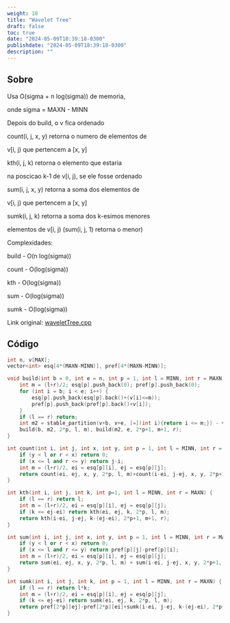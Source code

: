 ```yaml
---
weight: 10
title: "Wavelet Tree"
draft: false
toc: true
date: "2024-05-09T18:39:18-0300"
publishdate: "2024-05-09T18:39:18-0300"
description: ""
---
```


## Sobre
 Usa O(sigma + n log(sigma)) de memoria,

 onde sigma = MAXN - MINN

 Depois do build, o v fica ordenado

 count(i, j, x, y) retorna o numero de elementos de

 v[i, j) que pertencem a [x, y]

 kth(i, j, k) retorna o elemento que estaria

 na poscicao k-1 de v[i, j), se ele fosse ordenado

 sum(i, j, x, y) retorna a soma dos elementos de

 v[i, j) que pertencem a [x, y]

 sumk(i, j, k) retorna a soma dos k-esimos menores

 elementos de v[i, j) (sum(i, j, 1) retorna o menor)



 Complexidades:

 build - O(n log(sigma))

 count - O(log(sigma))

 kth   - O(log(sigma))

 sum   - O(log(sigma))

 sumk  - O(log(sigma))



Link original: [waveletTree.cpp](https://github.com/brunomaletta/Biblioteca/tree/master/Codigo/Estruturas/waveletTree.cpp)

## Código
```cpp
int n, v[MAX];
vector<int> esq[4*(MAXN-MINN)], pref[4*(MAXN-MINN)];

void build(int b = 0, int e = n, int p = 1, int l = MINN, int r = MAXN) {
	int m = (l+r)/2; esq[p].push_back(0); pref[p].push_back(0);
	for (int i = b; i < e; i++) {
		esq[p].push_back(esq[p].back()+(v[i]<=m));
		pref[p].push_back(pref[p].back()+v[i]);
	}
	if (l == r) return;
	int m2 = stable_partition(v+b, v+e, [=](int i){return i <= m;}) - v;
	build(b, m2, 2*p, l, m), build(m2, e, 2*p+1, m+1, r);
}

int count(int i, int j, int x, int y, int p = 1, int l = MINN, int r = MAXN) {
	if (y < l or r < x) return 0;
	if (x <= l and r <= y) return j-i;
	int m = (l+r)/2, ei = esq[p][i], ej = esq[p][j];
	return count(ei, ej, x, y, 2*p, l, m)+count(i-ei, j-ej, x, y, 2*p+1, m+1, r);
}

int kth(int i, int j, int k, int p=1, int l = MINN, int r = MAXN) {
	if (l == r) return l;
	int m = (l+r)/2, ei = esq[p][i], ej = esq[p][j];
	if (k <= ej-ei) return kth(ei, ej, k, 2*p, l, m);
	return kth(i-ei, j-ej, k-(ej-ei), 2*p+1, m+1, r);
}

int sum(int i, int j, int x, int y, int p = 1, int l = MINN, int r = MAXN) {
	if (y < l or r < x) return 0;
	if (x <= l and r <= y) return pref[p][j]-pref[p][i];
	int m = (l+r)/2, ei = esq[p][i], ej = esq[p][j];
	return sum(ei, ej, x, y, 2*p, l, m) + sum(i-ei, j-ej, x, y, 2*p+1, m+1, r);
}

int sumk(int i, int j, int k, int p = 1, int l = MINN, int r = MAXN) {
	if (l == r) return l*k;
	int m = (l+r)/2, ei = esq[p][i], ej = esq[p][j];
	if (k <= ej-ei) return sumk(ei, ej, k, 2*p, l, m);
	return pref[2*p][ej]-pref[2*p][ei]+sumk(i-ei, j-ej, k-(ej-ei), 2*p+1, m+1, r);
}
```
